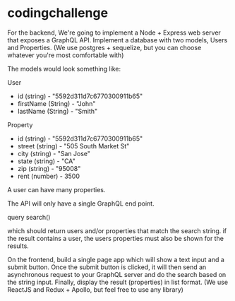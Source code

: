 # codingchallenge

For the backend, We're going to implement a Node + Express web server that exposes a GraphQL API.
Implement a database with two models, Users and Properties. (We use postgres + sequelize, but you can choose whatever you're most comfortable with)

The models would look something like:

User
- id (string) - "5592d311d7c6770300911b65"
- firstName (String) - "John"
- lastName (String) - "Smith"

Property
- id (string) - "5592d311d7c6770300911b65"
- street (string) - "505 South Market St"
- city (string) - "San Jose"
- state (string) - "CA"
- zip (string) - "95008"
- rent (number) - 3500

A user can have many properties.

The API will only have a single GraphQL end point.

query search()

which should return users and/or properties that match the search string.
if the result contains a user, the users properties must also be shown for the results.

On the frontend, build a single page app which will show a text input and a submit button. Once the submit button is clicked, it will then send an asynchronous request to your GraphQL server and do the search based on the string input. Finally, display the result (properties) in list format.
(We use ReactJS and Redux + Apollo, but feel free to use any library)
